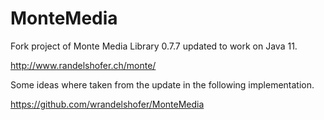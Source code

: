 # MonteMedia

Fork project of Monte Media Library 0.7.7 updated to work on Java 11.

http://www.randelshofer.ch/monte/

Some ideas where taken from the update in the following implementation.

https://github.com/wrandelshofer/MonteMedia
